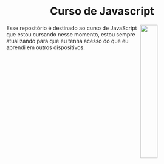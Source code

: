 <div align="center">
  <h1>Curso de Javascript
</div>

<img align="right" src="https://user-images.githubusercontent.com/69599810/122681166-76669c80-d1c9-11eb-9803-404802448384.png" width="30%">

<div align="left">
  <p>Esse repositório é destinado ao curso de JavaScript que estou cursando nesse momento, estou sempre atualizando para que eu tenha acesso do que eu aprendi em outros dispositivos.</p>
<//div>
